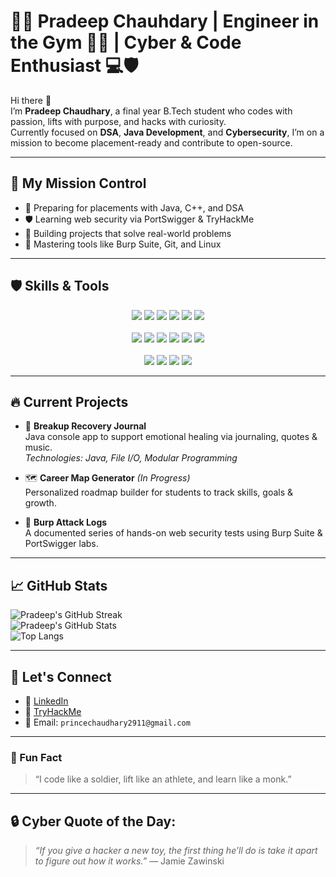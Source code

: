 # 👨‍💻 Pradeep Chauhdary | Engineer in the Gym 🏋️‍♂️ | Cyber & Code Enthusiast 💻🛡️

Hi there 👋  
I’m **Pradeep Chaudhary**, a final year B.Tech student who codes with passion, lifts with purpose, and hacks with curiosity.  
Currently focused on **DSA**, **Java Development**, and **Cybersecurity**, I’m on a mission to become placement-ready and contribute to open-source.

---

## 🚀 My Mission Control
- 🎯 Preparing for placements with Java, C++, and DSA
- 🛡️ Learning web security via PortSwigger & TryHackMe
- 🧠 Building projects that solve real-world problems
- 🔧 Mastering tools like Burp Suite, Git, and Linux

---

## 🛡️ Skills & Tools

<p align="center">
  <img src="https://img.shields.io/badge/Java-ED8B00?style=for-the-badge&logo=java&logoColor=white"/>
  <img src="https://img.shields.io/badge/DSA-Important-orange?style=for-the-badge"/>
  <img src="https://img.shields.io/badge/Cybersecurity-Active-blue?style=for-the-badge&logo=security"/>
  <img src="https://img.shields.io/badge/SQL-Database-lightgrey?style=for-the-badge&logo=sqlite"/>
  <img src="https://img.shields.io/badge/Operating System-Concepts-yellow?style=for-the-badge"/>
  <img src="https://img.shields.io/badge/Networking-CN-blue?style=for-the-badge"/>
  <br><br>
  <img src="https://img.shields.io/badge/VSCode-IDE-blue?style=for-the-badge&logo=visualstudiocode"/>
  <img src="https://img.shields.io/badge/Git-VersionControl-orange?style=for-the-badge&logo=git"/>
  <img src="https://img.shields.io/badge/GitHub-Repos-black?style=for-the-badge&logo=github"/>
  <img src="https://img.shields.io/badge/Eclipse-IDE-purple?style=for-the-badge&logo=eclipseide"/>
  <img src="https://img.shields.io/badge/Wireshark-NetworkAnalysis-blue?style=for-the-badge&logo=wireshark"/>
  <img src="https://img.shields.io/badge/BurpSuite-WebSecurity-critical?style=for-the-badge&logo=burpsuite"/>
  <br><br>
  <img src="https://img.shields.io/badge/Placement-2025-green?style=for-the-badge"/>
  <img src="https://img.shields.io/badge/Learning-Everyday-blue?style=for-the-badge&logo=leetcode"/>
  <img src="https://img.shields.io/badge/TryHackMe-Profile-red?style=for-the-badge&logo=tryhackme"/>
  <img src="https://img.shields.io/badge/PortSwigger-Active-orange?style=for-the-badge&logo=portswigger"/>
</p>

---

## 🔥 Current Projects

- 🧠 **Breakup Recovery Journal**  
  Java console app to support emotional healing via journaling, quotes & music.  
  _Technologies: Java, File I/O, Modular Programming_

- 🗺️ **Career Map Generator** *(In Progress)*  
  Personalized roadmap builder for students to track skills, goals & growth.

- 🔐 **Burp Attack Logs**  
  A documented series of hands-on web security tests using Burp Suite & PortSwigger labs.

---

## 📈 GitHub Stats

![Pradeep's GitHub Streak](https://github-readme-streak-stats.herokuapp.com/?user=pradeepjaat29&theme=radical&hide_border=true)  
![Pradeep's GitHub Stats](https://github-readme-stats.vercel.app/api?username=pradeepjaat29&show_icons=true&theme=radical&hide_border=true)  
![Top Langs](https://github-readme-stats.vercel.app/api/top-langs/?username=pradeepjaat29&layout=compact&theme=radical)

---

## 🎯 Let's Connect

- 💼 [LinkedIn](https://www.linkedin.com/in/pradeep-chaudharycs)
- 🧠 [TryHackMe](https://tryhackme.com/p/princechaudhary2)
- 📝 Email: `princechaudhary2911@gmail.com`

---

### 🧵 Fun Fact

> “I code like a soldier, lift like an athlete, and learn like a monk.”

---

## 🔒 Cyber Quote of the Day:

> *“If you give a hacker a new toy, the first thing he’ll do is take it apart to figure out how it works.”* — Jamie Zawinski
